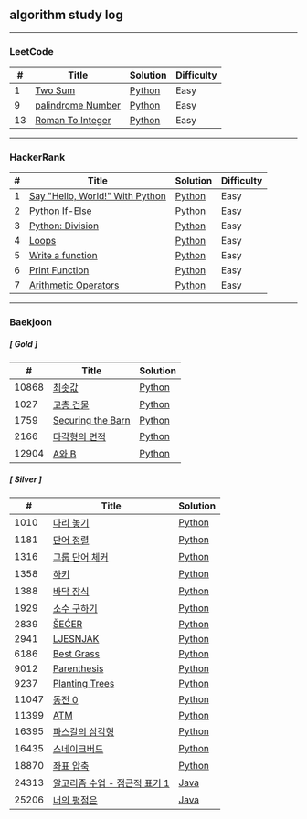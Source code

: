 ## algorithm study log

---

### LeetCode

| # | Title | Solution | Difficulty |
|---| ----- | -------- | ---------- |
|1|[Two Sum](https://leetcode.com/problems/two-sum/)|[Python](./leetcode/two_sum)|Easy|
|9|[palindrome Number](https://leetcode.com/problems/palindrome-number/)|[Python](./leetcode/palindrome_number/)|Easy|
|13|[Roman To Integer](https://leetcode.com/problems/roman-to-integer/)|[Python](./leetcode/roman_to_integer)|Easy|

---

### HackerRank

| # | Title | Solution | Difficulty |
|---| ----- | -------- | ---------- |
|1|[Say "Hello, World!" With Python](https://www.hackerrank.com/challenges/py-hello-world)|[Python](./harkerrank/say_hello_world_with_python)|Easy|
|2|[Python If-Else](https://www.hackerrank.com/challenges/py-if-else)|[Python](./harkerrank/python_if_else)|Easy|
|3|[Python: Division](https://www.hackerrank.com/challenges/python-division)|[Python](./harkerrank/python_division)|Easy|
|4|[Loops](https://www.hackerrank.com/challenges/python-loops)|[Python](./harkerrank/loops)|Easy|
|5|[Write a function](https://www.hackerrank.com/challenges/write-a-function)|[Python](./harkerrank/write_a_function)|Easy|
|6|[Print Function](https://www.hackerrank.com/challenges/python-print)|[Python](./harkerrank/print_function)|Easy|
|7|[Arithmetic Operators](https://www.hackerrank.com/challenges/python-arithmetic-operators)|[Python](./harkerrank/arithmetic_operators)|Easy|

---

### Baekjoon

##### [ Gold ]
| # | Title | Solution |
|---| ----- | -------- |
|10868|[최솟값](https://www.acmicpc.net/problem/10868)|[Python](./baekjoon/python/segment-tree/10868)
|1027|[고층 건물](https://www.acmicpc.net/problem/1027)|[Python](./baekjoon/python/bruteforcing/1027)
|1759|[Securing the Barn](https://www.acmicpc.net/problem/1759)|[Python](./baekjoon/python/bruteforcing/1759)
|2166|[다각형의 면적](https://www.acmicpc.net/problem/2166)|[Python](./baekjoon/python/geometry/2166)
|12904|[A와 B](https://www.acmicpc.net/problem/12904)|[Python](./baekjoon/python/string/12904/)

##### [ Silver ]
| # | Title | Solution |
|---| ----- | -------- |
|1010|[다리 놓기](https://www.acmicpc.net/problem/1010)|[Python](./baekjoon/python/combinatorics/1010)
|1181|[단어 정렬](https://www.acmicpc.net/problem/1181)|[Python](./baekjoon/python/sorting/1181)
|1316|[그룹 단어 체커](https://www.acmicpc.net/problem/1316)|[Python](./baekjoon/python/string/1316)
|1358|[하키](https://www.acmicpc.net/problem/1358)|[Python](./baekjoon/python/geometry/1358)
|1388|[바닥 장식](https://www.acmicpc.net/problem/1388)|[Python](./baekjoon/python/graph-theory/1388)
|1929|[소수 구하기](https://www.acmicpc.net/problem/1929)|[Python](./baekjoon/python/mathematics/1929)
|2839|[ŠEĆER](https://www.acmicpc.net/problem/2839)|[Python](./baekjoon/python/dynamic-programming/2839)
|2941|[LJESNJAK](https://www.acmicpc.net/problem/2941)|[Python](./baekjoon/python/string/2941/)
|6186|[Best Grass](https://www.acmicpc.net/problem/6186)|[Python](./baekjoon/python/graph-theory/6186)
|9012|[Parenthesis](https://www.acmicpc.net/problem/9012)|[Python](./baekjoon/python/stack/9012)
|9237|[Planting Trees](https://www.acmicpc.net/problem/9237)|[Python](./baekjoon/python/greedy/9237)
|11047|[동전 0](https://www.acmicpc.net/problem/11047)|[Python](./baekjoon/python/greedy/11047/)
|11399|[ATM](https://www.acmicpc.net/problem/11399)|[Python](./baekjoon/python/greedy/11399/)
|16395|[파스칼의 삼각형](https://www.acmicpc.net/problem/16395)|[Python](./baekjoon/python/dynamic-programming/16395/)
|16435|[스네이크버드](https://www.acmicpc.net/problem/16435)|[Python](./baekjoon/python/greedy/16435/)
|18870|[좌표 압축](https://www.acmicpc.net/problem/18870)|[Python](./baekjoon/python/sorting/18870/)
|24313|[알고리즘 수업 - 점근적 표기 1](https://www.acmicpc.net/problem/24313)|[Java](./baekjoon/java/src/mathematics/Main24313.java)
|25206|[너의 평점은](https://www.acmicpc.net/problem/25206)|[Java](./baekjoon/java/src/string/Main25206.java)

